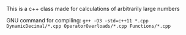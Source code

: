 This is a c++ class made for calculations of arbitrarily large numbers

GNU command for compiling:
`g++ -O3 -std=c++11 *.cpp DynamicDecimal/*.cpp OperatorOverloads/*.cpp Functions/*.cpp`
